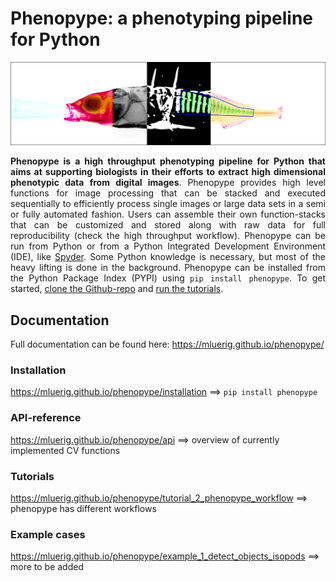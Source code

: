 # Phenopype: a phenotyping pipeline for Python

<img src="assets/figures/header.png">

<div align="justify">

<strong>Phenopype is a high throughput phenotyping pipeline for Python that aims at supporting biologists in their efforts to extract high dimensional phenotypic data from digital images</strong>. Phenopype provides high level functions for image processing that can be stacked and executed sequentially to efficiently process single images or large data sets in a semi or fully automated fashion. Users can assemble their own function-stacks that can be customized and stored along with raw data for full reproducibility (check the high throughput workflow). Phenopype can be run from Python or from a Python Integrated Development Environment (IDE), like <a href="https://www.spyder-ide.org/">Spyder</a>. Some Python knowledge is necessary, but most of the heavy lifting is done in the background. Phenopype can be installed from the Python Package Index (PYPI) using <code>pip install phenopype</code>. To get started, <a href="https://github.com/mluerig/phenopype/archive/master.zip">clone the Github-repo</a> and <a href="tutorial_0.html">run the tutorials</a>. 

</div>


## Documentation
Full documentation can be found here: https://mluerig.github.io/phenopype/

### Installation 
https://mluerig.github.io/phenopype/installation ==> `pip install phenopype`

### API-reference 
https://mluerig.github.io/phenopype/api ==> overview of currently implemented CV functions

### Tutorials 
https://mluerig.github.io/phenopype/tutorial_2_phenopype_workflow ==> phenopype has different workflows

### Example cases 
https://mluerig.github.io/phenopype/example_1_detect_objects_isopods ==> more to be added 


